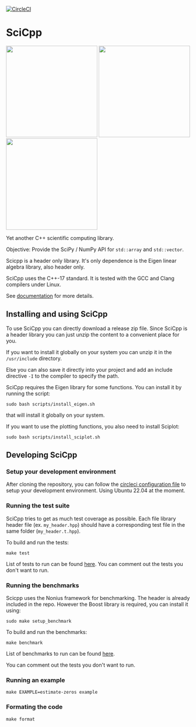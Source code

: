 [![CircleCI](https://circleci.com/gh/tvanderbruggen/SciCpp.svg?style=shield)](https://circleci.com/gh/tvanderbruggen/SciCpp)

# SciCpp

<p float="left">
  <img src="/doc/source/_static/psd.png" width="250" />
  <img src="/doc/source/_static/basic_hist.png" width="250" /> 
  <img src="/doc/source/_static/boxplot.png" width="250" /> 
</p>

Yet another C++ scientific computing library.

Objective: Provide the SciPy / NumPy API for `std::array` and `std::vector`.

Scicpp is a header only library.
It's only dependence is the Eigen linear algebra library, also header only.

SciCpp uses the C++-17 standard.
It is tested with the GCC and Clang compilers under Linux.

See [documentation](https://tvanderbruggen.github.io/scicpp/) for more details.

## Installing and using SciCpp

To use SciCpp you can directly download a release zip file.
Since SciCpp is a header library you can just unzip the content to a convenient place for you.

If you want to install it globally on your system you can unzip it in the `/usr/include` directory.

Else you can also save it directly into your project and add an include directive `-I` to the compiler to specify the path.

SciCpp requires the Eigen library for some functions.
You can install it by running the script:

```
sudo bash scripts/install_eigen.sh
```

that will install it globally on your system.

If you want to use the plotting functions, you also need to install Sciplot:

```
sudo bash scripts/install_sciplot.sh
```

## Developing SciCpp

### Setup your development environment

After cloning the repository, you can follow the [circleci configuration file](.circleci/config.yml) to setup your
development environment. Using Ubuntu 22.04 at the moment.

### Running the test suite

SciCpp tries to get as much test coverage as possible.
Each file library header file (ex. `my_header.hpp`) should have a
corresponding test file in the same folder (`my_header.t.hpp`).

To build and run the tests:

```
make test
```

List of tests to run can be found [here](tests/scicpp_test.cpp).
You can comment out the tests you don't want to run.

### Running the benchmarks

Scicpp uses the Nonius framework for benchmarking.
The header is already included in the repo.
However the Boost library is required, you can install it using:

```
sudo make setup_benchmark
```

To build and run the benchmarks:

```
make benchmark
```

List of benchmarks to run can be found [here](benchmarks/scicpp_benchmark.cpp).

You can comment out the tests you don't want to run.

### Running an example

```
make EXAMPLE=estimate-zeros example
```

### Formating the code

```
make format
```

